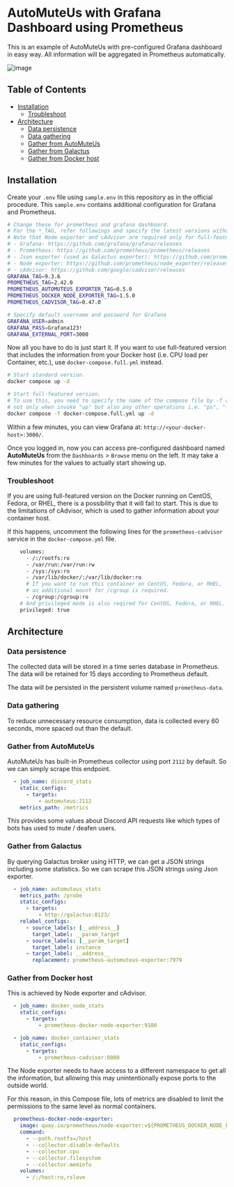 <!-- omit in toc -->
# AutoMuteUs with Grafana Dashboard using Prometheus

This is an example of AutoMuteUs with pre-configured Grafana dashboard in easy way. All information will be aggregated in Prometheus automatically.

![image](https://user-images.githubusercontent.com/2920259/109378149-82290d00-7913-11eb-889e-83eb091d83e9.png)

<!-- omit in toc -->
## Table of Contents

- [Installation](#installation)
  - [Troubleshoot](#troubleshoot)
- [Architecture](#architecture)
  - [Data persistence](#data-persistence)
  - [Data gathering](#data-gathering)
  - [Gather from AutoMuteUs](#gather-from-automuteus)
  - [Gather from Galactus](#gather-from-galactus)
  - [Gather from Docker host](#gather-from-docker-host)

## Installation

Create your `.env` file using `sample.env` in this repository as in the official procedure. This `sample.env` contains additional configuration for Grafana and Prometheus.

```bash
# Change these for prometheus and grafana dashboard.
# For the *_TAG, refer followings and specify the latest versions without the leading "v".
# Note that Node exporter and cAdvisor are required only for full-featured version.
# - Grafana: https://github.com/grafana/grafana/releases
# - Prometheus: https://github.com/prometheus/prometheus/releases
# - Json exporter (used as Galactus exporter): https://github.com/prometheus-community/json_exporter/releases
# - Node exporter: https://github.com/prometheus/node_exporter/releases
# - cAdvisor: https://github.com/google/cadvisor/releases
GRAFANA_TAG=9.3.6
PROMETHEUS_TAG=2.42.0
PROMETHEUS_AUTOMUTEUS_EXPORTER_TAG=0.5.0
PROMETHEUS_DOCKER_NODE_EXPORTER_TAG=1.5.0
PROMETHEUS_CADVISOR_TAG=0.47.0

# Specify default username and password for Grafana
GRAFANA_USER=admin
GRAFANA_PASS=Grafana123!
GRAFANA_EXTERNAL_PORT=3000
```

Now all you have to do is just start it. If you want to use full-featured version that includes the information from your Docker host (i.e. CPU load per Container, etc.), use `docker-compose.full.yml` instead.

```bash
# Start standard version.
docker compose up -d

# Start full-featured version.
# To use this, you need to specify the name of the compose file by -f option
# not only when invoke "up" but also any other operations i.e. "ps", "logs", "down", etc.
docker compose -f docker-compose.full.yml up -d
```

Within a few minutes, you can view Grafana at: `http://<your-docker-host>:3000/`.

Once you logged in, now you can access pre-configured dashboard named **AutoMuteUs** from the `Dashboards` > `Browse` menu on the left. It may take a few minutes for the values to actually start showing up.

### Troubleshoot

If you are using full-featured version on the Docker running on CentOS, Fedora, or RHEL, there is a possibility that it will fail to start. This is due to the limitations of cAdvisor, which is used to gather information about your container host.

If this happens, uncomment the following lines for the `prometheus-cadvisor` service in the `docker-compose.yml` file.

```bash
    volumes:
      - /:/rootfs:ro
      - /var/run:/var/run:rw
      - /sys:/sys:ro
      - /var/lib/docker/:/var/lib/docker:ro
      # If you want to run this container on CentOS, Fedora, or RHEL,
      # an additional mount for /cgroup is required.
      - /cgroup:/cgroup:ro
    # And privileged mode is also reqired for CentOS, Fedora, or RHEL.
    privileged: true
```

## Architecture

### Data persistence

The collected data will be stored in a time series database in Prometheus. The data will be retained for 15 days according to Prometheus default.

The data will be persisted in the persistent volume named `prometheus-data`.

### Data gathering

To reduce unnecessary resource consumption, data is collected every 60 seconds, more spaced out than the default.

### Gather from AutoMuteUs

AutoMuteUs has built-in Prometheus collector using port `2112` by default. So we can simply scrape this endpoint.

```yaml
  - job_name: discord_stats
    static_configs:
      - targets:
          - automuteus:2112
    metrics_path: /metrics
```

This provides some values about Discord API requests like which types of bots has used to mute / deafen users.

### Gather from Galactus

By querying Galactus broker using HTTP, we can get a JSON strings including some statistics. So we can scrape this JSON strings using Json exporter.

```yaml
  - job_name: automuteus_stats
    metrics_path: /probe
    static_configs:
      - targets:
          - http://galactus:8123/
    relabel_configs:
      - source_labels: [__address__]
        target_label: __param_target
      - source_labels: [__param_target]
        target_label: instance
      - target_label: __address__
        replacement: prometheus-automuteus-exporter:7979
```

### Gather from Docker host

This is achieved by Node exporter and cAdvisor.

```yaml
  - job_name: docker_node_stats
    static_configs:
      - targets:
          - prometheus-docker-node-exporter:9100

  - job_name: docker_container_stats
    static_configs:
      - targets:
          - prometheus-cadvisor:8080
```

The Node exporter needs to have access to a different namespace to get all the information, but allowing this may unintentionally expose ports to the outside world.

For this reason, in this Compose file, lots of metrics are disabled to limit the permissions to the same level as normal containers.

```yaml
  prometheus-docker-node-exporter:
    image: quay.io/prometheus/node-exporter:v${PROMETHEUS_DOCKER_NODE_EXPORTER_TAG:?err}
    command:
      - --path.rootfs=/host
      - --collector.disable-defaults
      - --collector.cpu
      - --collector.filesystem
      - --collector.meminfo
    volumes:
      - /:/host:ro,rslave
```
